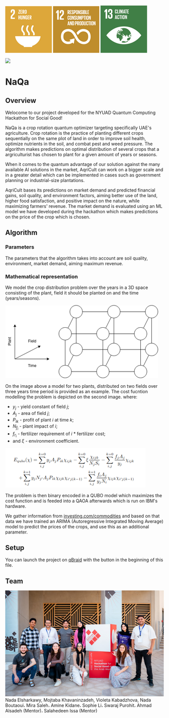 ![United Nations' SDG goals 2](./img/sdg-zero-hunger.png)
![United Nations' SDG goals 12](./img/sdg-responsible-consumption-and-production.png)
![United Nations' SDG goals 13](./img/sdg-climate-action.png)

[<img src="https://qbraid-static.s3.amazonaws.com/logos/Launch_on_qBraid_white.png" width="150">](https://account.qbraid.com?gitHubUrl=https://github.com/qBraid/NYUAD-2023.git)
# NaQa

## Overview 
Welocome to our project developed for the NYUAD Quantum Computing Hackathon for Social Good!

NaQa is a crop rotation quantum optimizer targeting specifically UAE's agriculture. Crop rotation is the practice of planting different crops sequentially on the same plot of land in order to improve soil health, optimize nutrients in the soil, and combat pest and weed pressure. The algorithm makes predictions on optimal distribution of several crops that a argriculturist has chosen to plant for a given amount of years or seasons.

When it comes to the quantum advantage of our solution against the many available AI solutions in the market, AqriCult can work on a bigger scale and in a greater detail which can be implemented in cases such as government planning or industrial-size plantations.

AqriCult bases its predictions on market demand and predicted financial gains, soil quality, and environment factors, aiming better use of the land, higher food satisfaction, and positive impact on the nature, while maximizing farmers' revenue. The market demand is evaluated using an ML model we have developed during the hackathon which makes predictions on the price of the crop which is chosen.

## Algorithm
### Parameters
The parameters that the algorithm takes into account are soil quality, environment, market demand, aiming maximum revenue.

### Mathematical representation
We model the crop distribution problem over the years in a 3D space consisting of the plant, field it should be planted on and the time (years/seasons).

![AqriCult Topology](./img/AqricultTopology.png)

On the image above a model for two plants, distributed on two fields over three years time period is provided as an example. The cost fucntion modelling the problem is depicted on the second image.
where:
- $y_j$ - yield constant of field $j$;
- $A_j$ - area of field $j$;
- $P_{ik}$ - profit of plant $i$ at time $k$;
- $N_{f_i}$ - plant impact of $i$;
- $f_{r_i}$ - fertilizer requirement of $i$ * fertilizer cost;
- and $\xi$ - environment coefficient.

![Cost funciton](./img/eq.png)

The problem is then binary encoded in a QUBO model which maximizes the cost function and is feeded into a QAOA afterwards which is run on IBM's hardware. 

We gather information from [investing.com/commodities](investing.com/commodities) and based on that data we have trained an ARIMA (Autoregressive Integrated Moving Average) model to predict the prices of the crops, and use this as an additional parameter.

## Setup
You can launch the project on [qBraid](qbraid.com) with the button in the beginning of this file. 

## Team
![Team photo](./img/team.jpeg)
Nada Elsharkawy, Mojtaba Khavaninzadeh, Violeta Kabadzhova, Nada Boutaoui، Mira Saleh، Amine Kidane، Sophie Li، Swaraj Purohit، Ahmad Alsadeh (Mentor)، Salahedeen Issa (Mentor)
